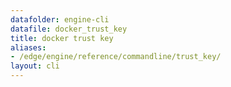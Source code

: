 ```yaml
---
datafolder: engine-cli
datafile: docker_trust_key
title: docker trust key
aliases:
- /edge/engine/reference/commandline/trust_key/
layout: cli
---
```


<!--
This page is automatically generated from Docker's source code. If you want to
suggest a change to the text that appears here, open a ticket or pull request
in the source repository on GitHub:

https://github.com/docker/cli
-->